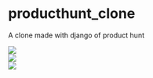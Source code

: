 # producthunt_clone
A clone made with django of product hunt 

<img src="https://emilywallace-price.co.uk/images/phmainpage.png" />
<br />
<img src="https://emilywallace-price.co.uk/images/errors.png" />
<br />
<img src="https://emilywallace-price.co.uk/images/producthunt.post.png" />
